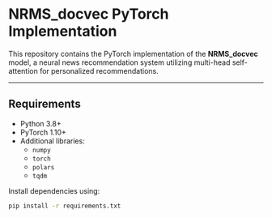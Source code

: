 # **NRMS_docvec PyTorch Implementation**

This repository contains the PyTorch implementation of the **NRMS_docvec** model, a neural news recommendation system utilizing multi-head self-attention for personalized recommendations.

---

## **Requirements**

- Python 3.8+
- PyTorch 1.10+
- Additional libraries:
  - `numpy`
  - `torch`
  - `polars`
  - `tqdm`

Install dependencies using:
```bash
pip install -r requirements.txt
